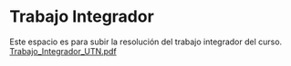 # Trabajo Integrador

Este espacio es para subir la resolución del trabajo integrador del curso.
[Trabajo_Integrador_UTN.pdf](https://github.com/user-attachments/files/21322334/Trabajo_Integrador_UTN.pdf)
